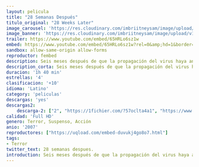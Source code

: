 ```yaml
---
layout: pelicula
title: "28 Semanas Después"
titulo_original: "28 Weeks Later"
image_carousel: 'https://res.cloudinary.com/imbriitneysam/image/upload/v1542767223/28-semanas-poster-min.jpg'
image_banner: 'https://res.cloudinary.com/imbriitneysam/image/upload/v1542767223/28-semanas-banner-min.jpg'
trailer: https://www.youtube.com/embed/65HRLo6sz1w
embed: https://www.youtube.com/embed/65HRLo6sz1w?rel=0&amp;hd=1&border=0&wmode=opaque&enablejsapi=1&modestbranding=1&controls=1&showinfo=1
sandbox: allow-same-origin allow-forms
reproductor: fembed
description: Seis meses después de que la propagación del virus haya aniquilado las Islas Británicas, el ejército de los Estados Unidos declara que ha ganado la guerra contra la infección y que puede comenzar la reconstrucción del país. Con la primera ola de refugiados que vuelve al país, una familia consigue reencontrarse. Pero uno de los miembros guarda un terrible secreto sin ser consciente de ello. El virus aún no ha sido destruido y en esta ocasión, es más peligroso que nunca.
description_corta: Seis meses después de que la propagación del virus haya aniquilado las Islas Británicas, el ejército de los Estados Unidos declara que ha ganado la guerra contra la infección y que puede comenzar la reconstrucción del país. Con la primera ola de refugiados que vuelve al país, una ..
duracion: '1h 40 min'
estrellas: '4'
clasificacion: '+10'
idioma: 'Latino'
category: 'peliculas'
descargas: 'yes'
descargas2:
    descarga-2: ["2", "https://1fichier.com/?57oclta4a1", "https://www.google.com/s2/favicons?domain=www.rapidvideo.com","RapidVideo","https://res.cloudinary.com/imbriitneysam/image/upload/v1541473684/mexico.png", "Latino", "Full HD"]
calidad: 'Full HD'
genero: Terror, Suspenso, Acción
anio: '2007'
reproductores: ["https://uqload.com/embed-duvukj4go8o7.html"]
tags:
- Terror
twitter_text: 28 semanas despues.
introduction: Seis meses después de que la propagación del virus haya aniquilado las Islas Británicas, el ejército de los Estados Unidos declara que ha ganado la guerra contra la infección y que puede comenzar la reconstrucción del país. Con la primera ola de refugiados que vuelve al país, una 
---
```



 







